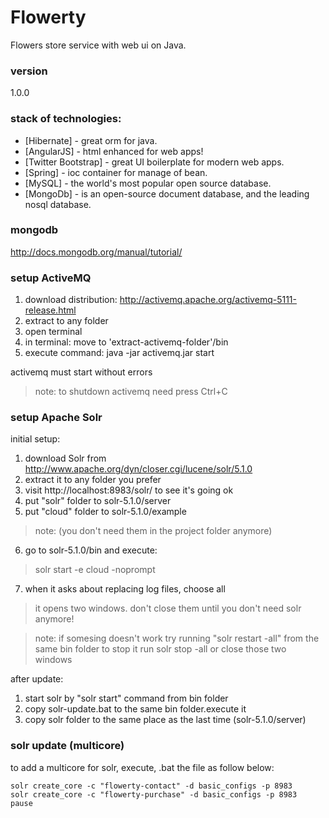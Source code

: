 # Flowerty
Flowers store service with web ui on Java.

### version
1.0.0

### stack of technologies:

* [Hibernate] - great orm for java.
* [AngularJS] - html enhanced for web apps!
* [Twitter Bootstrap] - great UI boilerplate for modern web apps.
* [Spring] - ioc container for manage of bean.
* [MySQL] - the world's most popular open source database.
* [MongoDb] - is an open-source document database, and the leading nosql database.

### mongodb
  http://docs.mongodb.org/manual/tutorial/

### setup ActiveMQ
1. download distribution: http://activemq.apache.org/activemq-5111-release.html
2. extract to any folder
3. open terminal
4. in terminal: move to 'extract-activemq-folder'/bin
5. execute command: java -jar activemq.jar start

activemq must start without errors

>note: to shutdown activemq need press Ctrl+C

### setup Apache Solr

initial setup:

1. download Solr from http://www.apache.org/dyn/closer.cgi/lucene/solr/5.1.0
2. extract it to any folder you prefer
3. visit http://localhost:8983/solr/ to see it's going ok
4. put "solr" folder to solr-5.1.0/server
5. put "cloud" folder to solr-5.1.0/example

> note: (you don't need them in the project folder anymore)

6. go to solr-5.1.0/bin and execute:

> solr start -e cloud -noprompt

7. when it asks about replacing log files, choose all

> it opens two windows. don't close them until you don't need solr anymore!

>note: if somesing doesn't work try running "solr restart -all" from the same bin folder to stop it run solr stop -all or close those two windows

after update:

1. start solr by "solr start" command from bin folder
2. copy solr-update.bat to the same bin folder.execute it
3. copy solr folder to the same place as the last time (solr-5.1.0/server)


### solr update (multicore)

to add a multicore for solr, execute, .bat the file as follow below:
```
solr create_core -c "flowerty-contact" -d basic_configs -p 8983
solr create_core -c "flowerty-purchase" -d basic_configs -p 8983
pause
```
